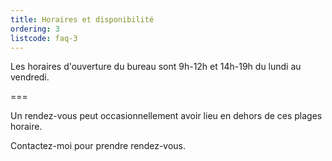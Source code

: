 ```yaml
---
title: Horaires et disponibilité
ordering: 3
listcode: faq-3
---
```


Les horaires d'ouverture du bureau sont 9h-12h et 14h-19h du lundi au vendredi.

===

Un rendez-vous peut occasionnellement avoir lieu en dehors de ces plages horaire.

Contactez-moi pour prendre rendez-vous.
